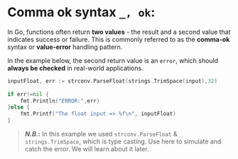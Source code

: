 # Comma ok syntax `_, ok`:
In Go, functions often return **two values** - the result and a second value that indicates success or failure. This is commonly referred to as the **comma-ok** syntax or **value-error** handling pattern.

In the example below, the second return value is an `error`, which should **always be checked** in real-world applications.


```go
inputFloat, err := strconv.ParseFloat(strings.TrimSpace(input),32)
	
if err!=nil {
    fmt.Println("ERROR:",err)
}else {
    fmt.Printf("The float input => %f\n", inputFloat)
}
```
> **_N.B._:** In this example we used `strconv.ParseFloat` & `strings.TrimSpace`, which is type casting. Use here to simulate and catch the error. We will learn about it later.


